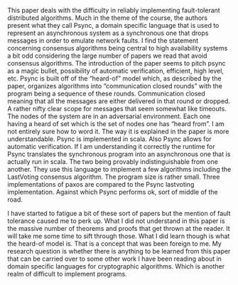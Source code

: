 This paper deals with the difficulty in reliably implementing fault-tolerant distributed algorithms. Much in the theme of the course, the authors present what they call Psync, a domain specific language that is used to represent an asynchronous system as a synchronous one that drops messages in order to emulate network faults. I find the statement concerning consensus algorithms being central to high availability systems a bit odd considering the large number of papers we read that avoid consensus algorithms. The introduction of the paper seems to pitch psync as a magic bullet, possibility of automatic verification, efficient, high level, etc. Psync is built off of the “heard-of” model which, as described by the paper, organizes algorithms into “communication closed rounds” with the program being a sequence of these rounds. Communication closed meaning that all the messages are either delivered in that round or dropped. A rather nifty clear scope for messages that seem somewhat like timeouts. The nodes of the system are in an adversarial environment. Each one having a heard of set which is the set of nodes one has “heard from”. I am not entirely sure how to word it. The way it is explained in the paper is more understandable. Psync is implemented in scala. Also Psync allows for automatic verification. If I am understanding it correctly the runtime for Psync translates the synchronous program into an asynchronous one that is actually run in scala. The two being provably indistinguishable from one another. They use this language to implement a few algorithms including the LastVoting consensus algorithm. The program size is rather small. Three implementations of paxos are compared to the Psync lastvoting implementation. Against which Psync performs ok, sort of middle of the road.


I have started to fatigue a bit of these sort of papers but the mention of fault tolerance caused me to perk up. What I did not understand in this paper is the massive number of theorems and proofs that get thrown at the reader. It will take me some time to sift through those. What I did learn though is what the heard-of model is. That is a concept that was been foreign to me. My research question is whether there is anything to be learned from this paper that can be carried over to some other work I have been reading about in domain specific languages for cryptographic algorithms. Which is another realm of difficult to implement programs.
